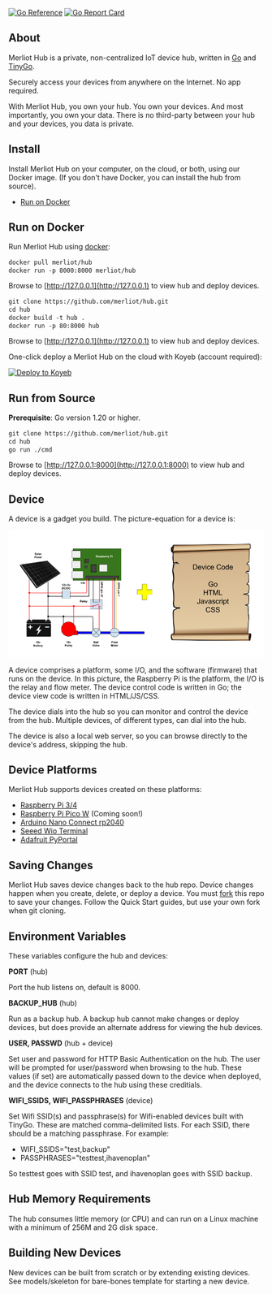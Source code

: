 [![Go Reference](https://pkg.go.dev/badge/pkg.dev.go/github.com/merliot/hub.svg)](https://pkg.go.dev/github.com/merliot/hub)
[![Go Report Card](https://goreportcard.com/badge/github.com/merliot/hub)](https://goreportcard.com/report/github.com/merliot/hub)

## About

Merliot Hub is a private, non-centralized IoT device hub, written in [Go](go.dev) and [TinyGo](tinygo.org).

Securely access your devices from anywhere on the Internet.  No app required.

With Merliot Hub, you own your hub.  You own your devices.  And most importantly, you own your data.  There is no third-party between your hub and your devices, you data is private.

## Install

Install Merliot Hub on your computer, on the cloud, or both, using our Docker image.  (If you don't have Docker, you can install the hub from source).

* [Run on Docker](#run-on-docker)

## Run on Docker

Run Merliot Hub using [docker](https://www.docker.com/):

```
docker pull merliot/hub
docker run -p 8000:8000 merliot/hub
```

Browse to [http://127.0.0.1](http://127.0.0.1) to view hub and deploy devices.


```
git clone https://github.com/merliot/hub.git
cd hub
docker build -t hub .
docker run -p 80:8000 hub
```

Browse to [http://127.0.0.1](http://127.0.0.1) to view hub and deploy devices.

One-click deploy a Merliot Hub on the cloud with Koyeb (account required):

[![Deploy to Koyeb](https://www.koyeb.com/static/images/deploy/button.svg)](https://app.koyeb.com/deploy?type=git&repository=github.com/merliot/hub&branch=main&name=hub&builder=dockerfile&env[SCHEME]=https)

## Run from Source

**Prerequisite**: Go version 1.20 or higher.

```
git clone https://github.com/merliot/hub.git
cd hub
go run ./cmd
```

Browse to [http://127.0.0.1:8000](http://127.0.0.1:8000) to view hub and deploy devices.

## Device

A device is a gadget you build.  The picture-equation for a device is:

![device](images/device.png)

A device comprises a platform, some I/O, and the software (firmware) that runs on the device.  In this picture, the Raspberry Pi is the platform, the I/O is the relay and flow meter.  The device control code is written in Go; the device view code is written in HTML/JS/CSS.

The device dials into the hub so you can monitor and control the device from the hub.  Multiple devices, of different types, can dial into the hub.

The device is also a local web server, so you can browse directly to the device's address, skipping the hub.

## Device Platforms

Merliot Hub supports devices created on these platforms:

- [Raspberry Pi 3/4](https://www.raspberrypi.com/)
- [Raspberry Pi Pico W](https://www.raspberrypi.com/documentation/microcontrollers/raspberry-pi-pico.html) (Coming soon!)
- [Arduino Nano Connect rp2040](https://docs.arduino.cc/hardware/nano-rp2040-connect)
- [Seeed Wio Terminal](https://www.seeedstudio.com/Wio-Terminal-p-4509.html)
- [Adafruit PyPortal](https://www.adafruit.com/product/4116)

## Saving Changes

Merliot Hub saves device changes back to the hub repo.  Device changes happen when you create, delete, or deploy a device.  You must [fork](https://docs.github.com/en/get-started/quickstart/fork-a-repo) this repo to save your changes.  Follow the Quick Start guides, but use your own fork when git cloning.

## Environment Variables

These variables configure the hub and devices:

**PORT** (hub)

Port the hub listens on, default is 8000.

**BACKUP_HUB** (hub)

Run as a backup hub.  A backup hub cannot make changes or deploy devices, but does provide an alternate address for viewing the hub devices.

**USER, PASSWD** (hub + device)

Set user and password for HTTP Basic Authentication on the hub.  The user will be prompted for user/password when browsing to the hub.  These values (if set) are automatically passed down to the device when deployed, and the device connects to the hub using these creditials.

**WIFI_SSIDS, WIFI_PASSPHRASES** (device)

Set Wifi SSID(s) and passphrase(s) for Wifi-enabled devices built with TinyGo.  These are matched comma-delimited lists.  For each SSID, there should be a matching passphrase.  For example:

- WIFI_SSIDS="test,backup"
- PASSPHRASES="testtest,ihavenoplan"

So testtest goes with SSID test, and ihavenoplan goes with SSID backup.

## Hub Memory Requirements

The hub consumes little memory (or CPU) and can run on a Linux machine with a minimum of 256M and 2G disk space.

## Building New Devices

New devices can be built from scratch or by extending existing devices.  See models/skeleton for bare-bones template for starting a new device.
